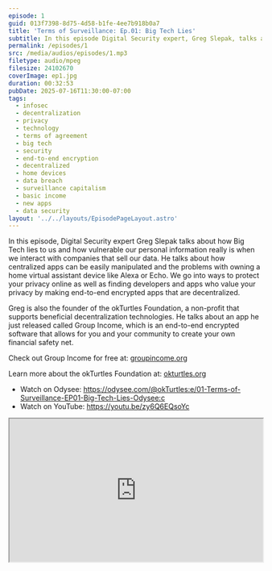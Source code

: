 ```yaml
---
episode: 1
guid: 013f7398-8d75-4d58-b1fe-4ee7b918b0a7
title: 'Terms of Surveillance: Ep.01: Big Tech Lies'
subtitle: In this episode Digital Security expert, Greg Slepak, talks about how Big Tech lies to us and how vulnerable our personal information really is when we interact with companies that sell our data.
permalink: /episodes/1
src: /media/audios/episodes/1.mp3
filetype: audio/mpeg
filesize: 24102670
coverImage: ep1.jpg
duration: 00:32:53
pubDate: 2025-07-16T11:30:00-07:00
tags:
  - infosec
  - decentralization
  - privacy
  - technology
  - terms of agreement
  - big tech
  - security
  - end-to-end encryption
  - decentralized
  - home devices
  - data breach
  - surveillance capitalism
  - basic income
  - new apps
  - data security
layout: '../../layouts/EpisodePageLayout.astro'
---
```


In this episode, Digital Security expert Greg Slepak talks about how Big Tech lies to us and how vulnerable our personal information really is when we interact with companies that sell our data. He talks about how centralized apps can be easily manipulated and the problems with owning a home virtual assistant device like Alexa or Echo. We go into ways to protect your privacy online as well as finding developers and apps who value your privacy by making end-to-end encrypted apps that are decentralized.

Greg is also the founder of the okTurtles Foundation, a non-profit that supports beneficial decentralization technologies. He talks about an app he just released called Group Income, which is an end-to-end encrypted software that allows for you and your community to create your own financial safety net.

Check out Group Income for free at: [groupincome.org](https://groupincome.org)

Learn more about the okTurtles Foundation at: [okturtles.org](https://okturtles.org)

- Watch on Odysee: https://odysee.com/@okTurtles:e/01-Terms-of-Surveillance-EP01-Big-Tech-Lies-Odysee:c
- Watch on YouTube: https://youtu.be/zy6Q6EQsoYc

<iframe id="odysee-iframe" style="width:100%; aspect-ratio:16 / 9;" src="https://odysee.com/%24/embed/%40okTurtles%3Ae%2F01-Terms-of-Surveillance-EP01-Big-Tech-Lies-Odysee%3Ac?r=J91Yd9UJDqP36LmGQZaGwG95T1NcnzDW" allowfullscreen></iframe>
